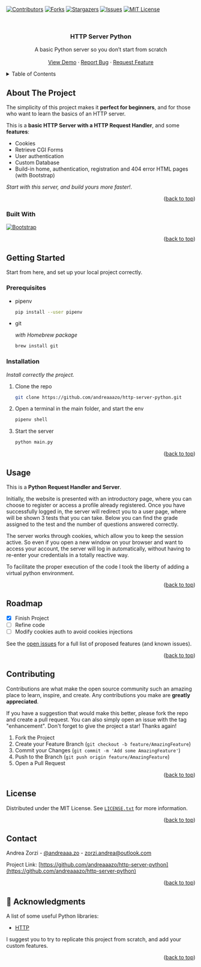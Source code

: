 <!-- PROJECT SHIELDS -->
[![Contributors][contributors-shield]][contributors-url]
[![Forks][forks-shield]][forks-url]
[![Stargazers][stars-shield]][stars-url]
[![Issues][issues-shield]][issues-url]
[![MIT License][license-shield]][license-url]



<!-- PROJECT LOGO -->
<br />
<div align="center">

  <h3 align="center">HTTP Server Python</h3>

  <p align="center">
    A basic Python server so you don’t start from scratch
    <br />
    <br />
    <a href="https://github.com/andreaaazo/http-server-python">View Demo</a>
    ·
    <a href="https://github.com/andreaaazo/http-server-python/issues">Report Bug</a>
    ·
    <a href="https://github.com/andreaaazo/http-server-python/issues">Request Feature</a>
  </p>
</div>



<!-- TABLE OF CONTENTS -->
<details>
  <summary>Table of Contents</summary>
  <ol>
    <li>
      <a href="#about-the-project">About The Project</a>
      <ul>
        <li><a href="#built-with">Built With</a></li>
      </ul>
    </li>
    <li>
      <a href="#getting-started">Getting Started</a>
      <ul>
        <li><a href="#prerequisites">Prerequisites</a></li>
        <li><a href="#installation">Installation</a></li>
      </ul>
    </li>
    <li><a href="#usage">Usage</a></li>
    <li><a href="#roadmap">Roadmap</a></li>
    <li><a href="#contributing">Contributing</a></li>
    <li><a href="#license">License</a></li>
    <li><a href="#contact">Contact</a></li>
    <li><a href="#acknowledgments">Acknowledgments</a></li>
  </ol>
</details>



<!-- ABOUT THE PROJECT -->
## About The Project

The simplicity of this project makes it **perfect for beginners**, and for those who want to learn the basics of an HTTP server.

This is a **basic HTTP Server with a HTTP Request Handler**, and some **features**:
- Cookies
- Retrieve CGI Forms 
- User authentication
- Custom Database
- Build-in home, authentication, registration and 404 error HTML pages (with Bootstrap)

_Start with this server, and build yours more faster!_. 

<p align="right">(<a href="#readme-top">back to top</a>)</p>



### Built With
[![Bootstrap][Bootstrap.com]][Bootstrap-url]

<p align="right">(<a href="#readme-top">back to top</a>)</p>



<!-- GETTING STARTED -->
## Getting Started

Start from here, and set up your local project correctly.


### Prerequisites

* pipenv
  ```zsh
  pip install --user pipenv
  ```
  
* git  

    _with Homebrew package_
    ```zsh
    brew install git
    ```
  
### Installation

_Install correctly the project._

1. Clone the repo
   ```sh
   git clone https://github.com/andreaaazo/http-server-python.git
   ```
3. Open a terminal in the main folder, and start the env
   ```zsh
   pipenv shell
   ```
   
4. Start the server
   ```zsh
   python main.py
   ```

<p align="right">(<a href="#readme-top">back to top</a>)</p>



<!-- USAGE EXAMPLES -->
## Usage

This is a **Python Request Handler and Server**.  

Initially, the website is presented with an introductory page, where you can choose to register or access a profile already registered.
Once you have successfully logged in, the server will redirect you to a user page, where will be shown 3 tests that you can take. Below you can find the grade assigned to the test and the number of questions answered correctly.


The server works through cookies, which allow you to keep the session active. So even if you open a new window on your browser and want to access your account, the server will log in automatically, without having to re-enter your credentials in a totally reactive way.


To facilitate the proper execution of the code I took the liberty of adding a virtual python environment.

<p align="right">(<a href="#readme-top">back to top</a>)</p>



<!-- ROADMAP -->
## Roadmap

- [x] Finish Project
- [ ] Refine code 
- [ ] Modify cookies auth to avoid cookies injections

See the [open issues](https://github.com/andreaaazo/http-server-python/issues) for a full list of proposed features (and known issues).

<p align="right">(<a href="#readme-top">back to top</a>)</p>



<!-- CONTRIBUTING -->
## Contributing

Contributions are what make the open source community such an amazing place to learn, inspire, and create. Any contributions you make are **greatly appreciated**.

If you have a suggestion that would make this better, please fork the repo and create a pull request. You can also simply open an issue with the tag "enhancement".
Don't forget to give the project a star! Thanks again!

1. Fork the Project
2. Create your Feature Branch (`git checkout -b feature/AmazingFeature`)
3. Commit your Changes (`git commit -m 'Add some AmazingFeature'`)
4. Push to the Branch (`git push origin feature/AmazingFeature`)
5. Open a Pull Request

<p align="right">(<a href="#readme-top">back to top</a>)</p>



<!-- LICENSE -->
## License

Distributed under the MIT License. See [`LICENSE.txt`](https://github.com/andreaaazo/http-server-python/blob/main/LICENSE) for more information.

<p align="right">(<a href="#readme-top">back to top</a>)</p>



<!-- CONTACT -->
## Contact

Andrea Zorzi - [@andreaaa.zo](https://twitter.com/your_username) - zorzi.andrea@outlook.com

Project Link: [https://github.com/andreaaazo/http-server-python](https://github.com/andreaaazo/http-server-python)

<p align="right">(<a href="#readme-top">back to top</a>)</p>



<!-- ACKNOWLEDGMENTS -->
## :eyes: Acknowledgments

A list of some useful Python libraries:

* [HTTP](https://docs.python.org/3/library/http.server.html#)

I suggest you to try to replicate this project from scratch, and add your custom features.

<p align="right">(<a href="#readme-top">back to top</a>)</p>



<!-- MARKDOWN LINKS & IMAGES -->
<!-- https://www.markdownguide.org/basic-syntax/#reference-style-links -->
[contributors-shield]: https://img.shields.io/github/contributors/andreaaazo/http-server-python.svg?style=for-the-badge
[contributors-url]: https://github.com/andreaaazo/http-server-python/graphs/contributors
[forks-shield]: https://img.shields.io/github/forks/andreaaazo/http-server-python.svg?style=for-the-badge
[forks-url]: https://github.com/andreaaazo/http-server-python/network/members
[stars-shield]: https://img.shields.io/github/stars/andreaaazo/http-server-python.svg?style=for-the-badge
[stars-url]: https://github.com/andreaaazo/http-server-python/stargazers
[issues-shield]: https://img.shields.io/github/issues/andreaaazo/http-server-python.svg?style=for-the-badge
[issues-url]: https://github.com/andreaaazo/http-server-python/issues
[license-shield]: https://img.shields.io/github/license/andreaaazo/http-server-python.svg?style=for-the-badge
[license-url]: https://github.com/andreaaazo/http-server-python/blob/master/LICENSE.txt
[product-screenshot]: images/screenshot.png
[Next.js]: https://img.shields.io/badge/next.js-000000?style=for-the-badge&logo=nextdotjs&logoColor=white
[Next-url]: https://nextjs.org/
[React.js]: https://img.shields.io/badge/React-20232A?style=for-the-badge&logo=react&logoColor=61DAFB
[React-url]: https://reactjs.org/
[Vue.js]: https://img.shields.io/badge/Vue.js-35495E?style=for-the-badge&logo=vuedotjs&logoColor=4FC08D
[Vue-url]: https://vuejs.org/
[Angular.io]: https://img.shields.io/badge/Angular-DD0031?style=for-the-badge&logo=angular&logoColor=white
[Angular-url]: https://angular.io/
[Svelte.dev]: https://img.shields.io/badge/Svelte-4A4A55?style=for-the-badge&logo=svelte&logoColor=FF3E00
[Svelte-url]: https://svelte.dev/
[Laravel.com]: https://img.shields.io/badge/Laravel-FF2D20?style=for-the-badge&logo=laravel&logoColor=white
[Laravel-url]: https://laravel.com
[Bootstrap.com]: https://img.shields.io/badge/Bootstrap-563D7C?style=for-the-badge&logo=bootstrap&logoColor=white
[Bootstrap-url]: https://getbootstrap.com
[JQuery.com]: https://img.shields.io/badge/jQuery-0769AD?style=for-the-badge&logo=jquery&logoColor=white
[JQuery-url]: https://jquery.com 
